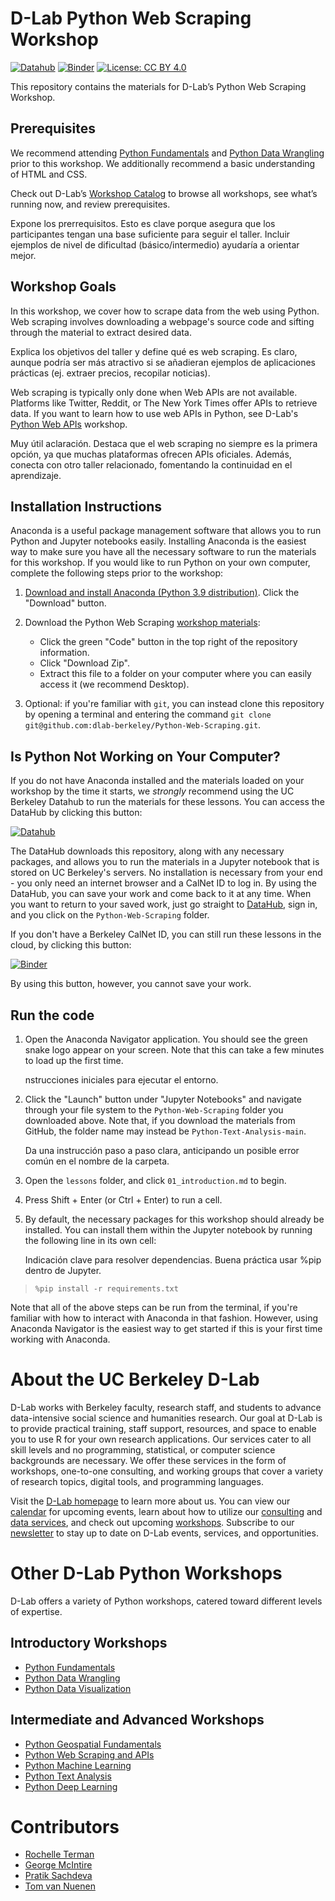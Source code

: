 # D-Lab Python Web Scraping Workshop

[![Datahub](https://img.shields.io/badge/launch-datahub-blue)](https://dlab.datahub.berkeley.edu/hub/user-redirect/git-pull?repo=https%3A%2F%2Fgithub.com%2Fdlab-berkeley%2FPython-Web-Scraping&urlpath=lab%2Ftree%2FPython-Web-Scraping%2F&branch=main)
[![Binder](https://mybinder.org/badge_logo.svg)](https://mybinder.org/v2/gh/dlab-berkeley/Python-Web-Scraping/HEAD)
[![License: CC BY 4.0](https://img.shields.io/badge/License-CC_BY_4.0-lightgrey.svg)](https://creativecommons.org/licenses/by/4.0/)

This repository contains the materials for D-Lab’s Python Web Scraping Workshop.

## Prerequisites

We recommend attending [Python Fundamentals](https://github.com/dlab-berkeley/python-fundamentals) and [Python Data Wrangling](https://github.com/dlab-berkeley/Python-Data-Wrangling/) prior to this workshop. We additionally recommend a basic understanding of HTML and CSS.

Check out D-Lab’s [Workshop Catalog](https://dlab-berkeley.github.io/dlab-workshops/) to browse all workshops, see what’s running now, and review prerequisites.

Expone los prerrequisitos. Esto es clave porque asegura que los participantes tengan una base suficiente para seguir el taller. Incluir ejemplos de nivel de dificultad (básico/intermedio) ayudaría a orientar mejor.


## Workshop Goals

In this workshop, we cover how to scrape data from the web using Python. Web
scraping involves downloading a webpage's source code and sifting through the
material to extract desired data.

Explica los objetivos del taller y define qué es web scraping. Es claro, aunque podría ser más atractivo si se añadieran ejemplos de aplicaciones prácticas (ej. extraer precios, recopilar noticias).


Web scraping is typically only done when Web APIs are not available. Platforms
like Twitter, Reddit, or The New York Times offer APIs to retrieve data. If you
want to learn how to use web APIs in Python, see D-Lab's [Python Web
APIs](https://github.com/dlab-berkeley/Python-Web-APIs) workshop.


Muy útil aclaración. Destaca que el web scraping no siempre es la primera opción, ya que muchas plataformas ofrecen APIs oficiales. Además, conecta con otro taller relacionado, fomentando la continuidad en el aprendizaje.

## Installation Instructions

Anaconda is a useful package management software that allows you to run Python
and Jupyter notebooks easily. Installing Anaconda is the easiest way to make
sure you have all the necessary software to run the materials for this workshop.
If you would like to run Python on your own computer, complete the following
steps prior to the workshop:

1. [Download and install Anaconda (Python 3.9
   distribution)](https://www.anaconda.com/products/individual). Click the
   "Download" button.

2. Download the Python Web Scraping [workshop
   materials](https://github.com/dlab-berkeley/Python-Web-Scraping):

   -   Click the green "Code" button in the top right of the repository
        information.
   -   Click "Download Zip".
   -   Extract this file to a folder on your computer where you can easily
        access it (we recommend Desktop).

3. Optional: if you're familiar with `git`, you can instead clone this
   repository by opening a terminal and entering the command `git clone
   git@github.com:dlab-berkeley/Python-Web-Scraping.git`.


## Is Python Not Working on Your Computer?

If you do not have Anaconda installed and the materials loaded on your workshop
by the time it starts, we *strongly* recommend using the UC Berkeley Datahub to
run the materials for these lessons. You can access the DataHub by clicking this
button: 

[![Datahub](https://img.shields.io/badge/launch-datahub-blue)](https://dlab.datahub.berkeley.edu/hub/user-redirect/git-pull?repo=https%3A%2F%2Fgithub.com%2Fdlab-berkeley%2FPython-Web-Scraping&urlpath=lab%2Ftree%2FPython-Web-Scraping%2F&branch=main)

The DataHub downloads this repository, along with any necessary packages, and
allows you to run the materials in a Jupyter notebook that is stored on UC
Berkeley's servers. No installation is necessary from your end - you only need
an internet browser and a CalNet ID to log in. By using the DataHub, you can
save your work and come back to it at any time. When you want to return to your
saved work, just go straight to [DataHub](https://datahub.berkeley.edu), sign
in, and you click on the `Python-Web-Scraping` folder.

If you don't have a Berkeley CalNet ID, you can still run these lessons in the
cloud, by clicking this button:

[![Binder](https://mybinder.org/badge_logo.svg)](https://mybinder.org/v2/gh/dlab-berkeley/Python-Web-Scraping/HEAD)

By using this button, however, you cannot save your work.

## Run the code

1. Open the Anaconda Navigator application. You should see the green snake logo
   appear on your screen. Note that this can take a few minutes to load up the
   first time.

   nstrucciones iniciales para ejecutar el entorno.

3. Click the "Launch" button under "Jupyter Notebooks" and navigate through your
   file system to the `Python-Web-Scraping` folder you downloaded above.  Note
   that, if you download the materials from GitHub, the folder name may instead
   be `Python-Text-Analysis-main`.

   Da una instrucción paso a paso clara, anticipando un posible error común en el nombre de la carpeta.

5. Open the `lessons` folder, and click `01_introduction.md` to begin.

6. Press Shift + Enter (or Ctrl + Enter) to run a cell.

7. By default, the necessary packages for this workshop should already be
   installed. You can install them within the Jupyter notebook by running the
   following line in its own cell:

   Indicación clave para resolver dependencias. Buena práctica usar %pip dentro de Jupyter.

> ```%pip install -r requirements.txt```

Note that all of the above steps can be run from the terminal, if you're
familiar with how to interact with Anaconda in that fashion. However, using
Anaconda Navigator is the easiest way to get started if this is your first time
working with Anaconda.

# About the UC Berkeley D-Lab

D-Lab works with Berkeley faculty, research staff, and students to advance
data-intensive social science and humanities research. Our goal at D-Lab is to
provide practical training, staff support, resources, and space to enable you to
use R for your own research applications. Our services cater to all skill levels
and no programming, statistical, or computer science backgrounds are necessary.
We offer these services in the form of workshops, one-to-one consulting, and
working groups that cover a variety of research topics, digital tools, and
programming languages.  

Visit the [D-Lab homepage](https://dlab.berkeley.edu/) to learn more about us.
You can view our [calendar](https://dlab.berkeley.edu/events/calendar) for
upcoming events, learn about how to utilize our
[consulting](https://dlab.berkeley.edu/consulting) and [data
services](https://dlab.berkeley.edu/data), and check out upcoming
[workshops](https://dlab.berkeley.edu/events/workshops). Subscribe to our
[newsletter](https://dlab.berkeley.edu/news/weekly-newsletter) to stay up to
date on D-Lab events, services, and opportunities.

# Other D-Lab Python Workshops

D-Lab offers a variety of Python workshops, catered toward different levels of
expertise.

## Introductory Workshops

-  [Python Fundamentals](https://github.com/dlab-berkeley/Python-Fundamentals)
-  [Python Data Wrangling](https://github.com/dlab-berkeley/Python-Data-Wrangling)
-  [Python Data Visualization](https://github.com/dlab-berkeley/Python-Data-Visualization)

## Intermediate and Advanced Workshops

-  [Python Geospatial Fundamentals](https://github.com/dlab-berkeley/Geospatial-Data-and-Mapping-in-Python)
-  [Python Web Scraping and APIs](https://github.com/dlab-berkeley/Python-Web-Scraping)
-  [Python Machine Learning](https://github.com/dlab-berkeley/Python-Machine-Learning)
-  [Python Text Analysis](https://github.com/dlab-berkeley/Python-Text-Analysis)
-  [Python Deep Learning](https://github.com/dlab-berkeley/Python-Deep-Learning)

# Contributors

* [Rochelle Terman](https://github.com/rochelleterman)
* [George McIntire](https://github.com/GeorgeMcIntire)
* [Pratik Sachdeva](https://github.com/pssachdeva)
* [Tom van Nuenen](https://github.com/tomvannuenen)
